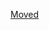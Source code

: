 [Moved](https://github.com/department-of-veterans-affairs/va.gov-team/edit/master/products/find-a-va-form/engineering/typeahead/typeahead-suggestions.md)
